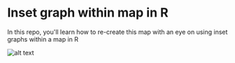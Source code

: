 # Inset graph within map in R

In this repo, you'll learn how to re-create this map with an eye on using inset graphs within a map in R

![alt text](https://github.com/milos-agathon/Inset-graph-within-map-in-R/blob/main/female_researchers.png?raw=true)
